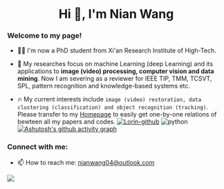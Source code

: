 <h1 align="center">Hi 👋, I'm Nian Wang</h1>
<h3 align="left">Welcome to my page!</h3>

- 👨‍🎓 I'm now a PhD student from Xi'an  Research Institute of High-Tech.

- 📖 My researches focus on  machine Learning (deep Learning) and its applications to **image (video) processing, computer vision and data mining**. Now I am severing as a reviewer for IEEE TIP, TMM, TCSVT, SPL, pattern recognition and knowledge-based systems etc.

- 🔥 My current interests include  `image (video) restoration, data clustering (classification) and object recognition (tracking)`. Please transfer to my [Homepage](https://nianwang-hjjgcdx.github.io/) to easily get one-by-one relations of bewteen all my papers and codes.
[![Lorin-github](https://github-readme-stats.vercel.app/api?username=xyl-507)](https://github.com/anuraghazra/github-readme-stats) 
![python](https://github-readme-stats.vercel.app/api/top-langs/?username=xyl-507&layout=compact&hide_border=true&langs_count=10)
[![Ashutosh's github activity graph](https://github-readme-activity-graph.vercel.app/graph?username=xyl-507&theme=github-compact)](https://github.com/xyl-507/github-readme-activity-graph)

<!--- 注释符号
[![GitHub Streak](https://streak-stats.demolab.com?user=xyl-507)](https://git.io/streak-stats)
-->

<h3 align="left">Connect with me:</h3>
<p align="left">
</p>

- 📫 How to reach me: nianwang04@outlook.com

![](https://komarev.com/ghpvc/?username=xyl-507&abbreviated=true)
